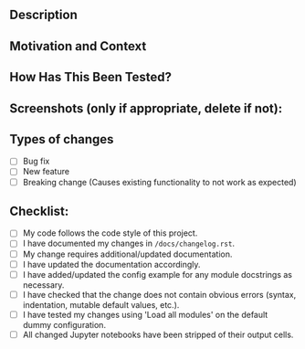 <!--- Provide a general short and descriptive title above -->

## Description
<!--- Describe your changes in detail -->

## Motivation and Context
<!--- Why is this change required? What problem does it solve? -->
<!--- If it fixes an open issue, please link to the issue here. -->

## How Has This Been Tested?
<!--- Please describe in detail how you tested your changes. -->
<!--- Include details of your testing environment, tests ran to see how -->
<!--- your change affects other areas of the code, etc. -->

## Screenshots (only if appropriate, delete if not):

## Types of changes
<!--- What types of changes does your code introduce? -->
<!--- Put an 'x' in all the boxes that apply, e.g. "[x]". -->
<!--- You can also create this PR and afterwards check the boxes by clicking on them. -->
- [ ] Bug fix
- [ ] New feature
- [ ] Breaking change (Causes existing functionality to not work as expected)

## Checklist:
<!--- Go over all the following points, and put an 'x' in all the boxes that apply, e.g. "[x]". -->
<!--- If you're unsure about any of these, ask. -->
<!--- You can also create this PR and afterwards check the boxes by clicking on them. -->
- [ ] My code follows the code style of this project.
- [ ] I have documented my changes in `/docs/changelog.rst`.
- [ ] My change requires additional/updated documentation.
- [ ] I have updated the documentation accordingly.
- [ ] I have added/updated the config example for any module docstrings as necessary.
- [ ] I have checked that the change does not contain obvious errors
(syntax, indentation, mutable default values, etc.).
- [ ] I have tested my changes using 'Load all modules' on the default dummy configuration.
- [ ] All changed Jupyter notebooks have been stripped of their output cells.
